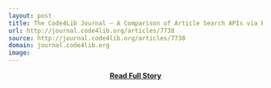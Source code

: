 ```yaml
---
layout: post
title: The Code4Lib Journal – A Comparison of Article Search APIs via Blinded Experiment and Developer Review
url: http://journal.code4lib.org/articles/7738
source: http://journal.code4lib.org/articles/7738
domain: journal.code4lib.org
image: 
---
```


<p></p>
<center><p><a href="http://journal.code4lib.org/articles/7738" style='padding:25px; font-sze:18px; font-weight: bold;'>Read Full Story</a></p></center>
